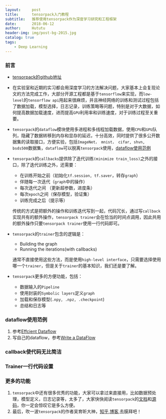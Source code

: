 ```yaml
---
layout:     post
title:      tensorpack入门教程
subtitle:   推荐使用tensorpack作为深度学习研究和工程框架
date:       2018-06-12
author:     Hututu
header-img: img/post-bg-2015.jpg
catalog: true
tags:
    - Deep Learning
---
```


### 前言
- [tensorpack的github地址](https://github.com/tensorpack/tensorpack#toc5)
- 在实验室和近期的实习都会用深度学习的方法解决问题，大家基本上会复现论文的方法完成工作，大部分开源工程都是基于`tensorflow`来实现，而`low-level`的`tensorflow api`用起来很麻烦，并且神经网络的训练和测试过程包括了数据加载，模型选择，日志记录，训练策略等问题，特别是对于大数据，如何提高数据加载速度，进而提高`GPU`利用率和训练速度，对于训练过程至关重要。
- `tensorpack`的`dataflow`模块使用多进程和多线程加载数据，使用`CPU`和`GPU`队列，隐藏了数据转移到内存和显存的延迟，十分高效，同时提供了很多公开数据集的读取接口，方便实验，包括`ImageNet， mnist， cifar, shvn, bsds500`数据集，`dataflow`可以脱离`tensorpack`使用，[dataflow使用范例](#jumpa)
- `tensorpack`的`callbacks`提供除了迭代训练`(minimize train_loss)`之外的接口，除了迭代训练之外，还需要：
	- 在训练开始之前（初始化`tf.session, tf.saver`，转存`graph`）
	- 伴随每一次迭代（`graph`中的操作）
	- 每次迭代之间   （更新超参数，进度条）
	- 每次`epoch`之间（保存模型，验证集）
	- 训练完成之后（提示等）
  
  传统的方式是把额外的操作和训练迭代写到一起，代码冗长，通过写`callback`实现共有的额外操作，`tensorpack trainer`会在恰当的时间点调用，因此共用的额外操作只要`tensorpack trainer`使用一行代码即可。
- `tensorpack`的`trainer`包含的逻辑是：
	- Building the graph
	- Running the iterations(with callbacks)
 
  通常不直接使用这些方法，而是使用`high-level interface`，只需要选择使用哪一个`trainer`，但是关于`trainer`的基本知识，我们还是要了解。
- `tensorpack`更多的方便功能，包括：
	- 数据输入的`Pipeline`
	- 使用封装的`Symbolic layers`定义`graph`
	- 加载和保存模型(`.npy, .npz, .checkpoint`)
	- 总结和日志等

###   <span id = "jumpa">dataflow使用范例</span>
1. 参考[Effcient Dataflow](http://tensorpack.readthedocs.io/tutorial/efficient-dataflow.html)
2. 写自己的dataflow，参考[Write a DataFlow](http://tensorpack.readthedocs.io/tutorial/extend/dataflow.html)

### callback使代码无比简洁


### Trainer一行代码设置


### 更多的功能
1. `tensorpack`中还有很多优秀的功能，大家可以拿过来直接用，比如数据预处理，模型定义，日志记录等，太多了，大家快快阅读`tensorpack`的[文档](http://tensorpack.readthedocs.io/tutorial/index.html#)和[源码](https://github.com/tensorpack/tensorpack#toc5)，你一定会惊叹它是多么方便。
2. 最后，吹一波`tensorpack`的作者吴育昕大神，[知乎](https://www.zhihu.com/people/ppwwyyxx/activities),[博客](http://ppwwyyxx.com/),去膜拜吧！
